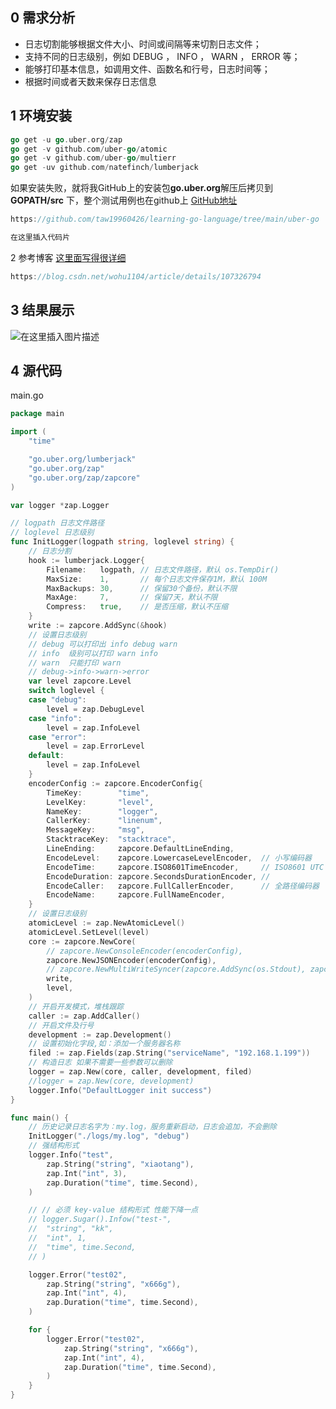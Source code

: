 ﻿## 0 需求分析

 - 日志切割能够根据文件大小、时间或间隔等来切割日志文件；
 - 支持不同的日志级别，例如 DEBUG ， INFO ， WARN ， ERROR 等；
 - 能够打印基本信息，如调用文件、函数名和行号，日志时间等；
 - 根据时间或者天数来保存日志信息

## 1 环境安装

```go
go get -u go.uber.org/zap
go get -v github.com/uber-go/atomic
go get -v github.com/uber-go/multierr
go get -uv github.com/natefinch/lumberjack
```
如果安装失败，就将我GitHub上的安装包**go.uber.org**解压后拷贝到 **GOPATH/src** 下，整个测试用例也在github上
[GitHub地址](https://github.com/taw19960426/learning-go-language/tree/main/uber-go)

```cpp
https://github.com/taw19960426/learning-go-language/tree/main/uber-go
```

```go
在这里插入代码片
```
2 参考博客
[这里面写得很详细](https://blog.csdn.net/wohu1104/article/details/107326794)
```go
https://blog.csdn.net/wohu1104/article/details/107326794
```

## 3 结果展示
![在这里插入图片描述](https://img-blog.csdnimg.cn/bb488a9e053e4e61b7b0ff589375fa1b.png?x-oss-process=image/watermark,type_d3F5LXplbmhlaQ,shadow_50,text_Q1NETiBA5ZSQ57u05bq3,size_20,color_FFFFFF,t_70,g_se,x_16)

## 4 源代码

main.go

```go
package main

import (
	"time"

	"go.uber.org/lumberjack"
	"go.uber.org/zap"
	"go.uber.org/zap/zapcore"
)

var logger *zap.Logger

// logpath 日志文件路径
// loglevel 日志级别
func InitLogger(logpath string, loglevel string) {
	// 日志分割
	hook := lumberjack.Logger{
		Filename:   logpath, // 日志文件路径，默认 os.TempDir()
		MaxSize:    1,       // 每个日志文件保存1M，默认 100M
		MaxBackups: 30,      // 保留30个备份，默认不限
		MaxAge:     7,       // 保留7天，默认不限
		Compress:   true,    // 是否压缩，默认不压缩
	}
	write := zapcore.AddSync(&hook)
	// 设置日志级别
	// debug 可以打印出 info debug warn
	// info  级别可以打印 warn info
	// warn  只能打印 warn
	// debug->info->warn->error
	var level zapcore.Level
	switch loglevel {
	case "debug":
		level = zap.DebugLevel
	case "info":
		level = zap.InfoLevel
	case "error":
		level = zap.ErrorLevel
	default:
		level = zap.InfoLevel
	}
	encoderConfig := zapcore.EncoderConfig{
		TimeKey:        "time",
		LevelKey:       "level",
		NameKey:        "logger",
		CallerKey:      "linenum",
		MessageKey:     "msg",
		StacktraceKey:  "stacktrace",
		LineEnding:     zapcore.DefaultLineEnding,
		EncodeLevel:    zapcore.LowercaseLevelEncoder,  // 小写编码器
		EncodeTime:     zapcore.ISO8601TimeEncoder,     // ISO8601 UTC 时间格式
		EncodeDuration: zapcore.SecondsDurationEncoder, //
		EncodeCaller:   zapcore.FullCallerEncoder,      // 全路径编码器
		EncodeName:     zapcore.FullNameEncoder,
	}
	// 设置日志级别
	atomicLevel := zap.NewAtomicLevel()
	atomicLevel.SetLevel(level)
	core := zapcore.NewCore(
		// zapcore.NewConsoleEncoder(encoderConfig),
		zapcore.NewJSONEncoder(encoderConfig),
		// zapcore.NewMultiWriteSyncer(zapcore.AddSync(os.Stdout), zapcore.AddSync(&write)), // 打印到控制台和文件
		write,
		level,
	)
	// 开启开发模式，堆栈跟踪
	caller := zap.AddCaller()
	// 开启文件及行号
	development := zap.Development()
	// 设置初始化字段,如：添加一个服务器名称
	filed := zap.Fields(zap.String("serviceName", "192.168.1.199"))
	// 构造日志 如果不需要一些参数可以删除
	logger = zap.New(core, caller, development, filed)
	//logger = zap.New(core, development)
	logger.Info("DefaultLogger init success")
}

func main() {
	// 历史记录日志名字为：my.log，服务重新启动，日志会追加，不会删除
	InitLogger("./logs/my.log", "debug")
	// 强结构形式
	logger.Info("test",
		zap.String("string", "xiaotang"),
		zap.Int("int", 3),
		zap.Duration("time", time.Second),
	)

	// // 必须 key-value 结构形式 性能下降一点
	// logger.Sugar().Infow("test-",
	// 	"string", "kk",
	// 	"int", 1,
	// 	"time", time.Second,
	// )

	logger.Error("test02",
		zap.String("string", "x666g"),
		zap.Int("int", 4),
		zap.Duration("time", time.Second),
	)

	for {
		logger.Error("test02",
			zap.String("string", "x666g"),
			zap.Int("int", 4),
			zap.Duration("time", time.Second),
		)
	}
}

```

